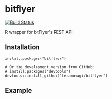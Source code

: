 # bitflyer 

[![Build Status](https://travis-ci.org/teramonagi/bitflyer.svg?branch=master)](https://travis-ci.org/teramonagi/bitflyer)

R wrapper for bitFlyer's REST API

## Installation

```{r gh-installation, eval = FALSE}
install.packages("bitflyer")

# Or the development version from GitHub:
# install.packages("devtools")
devtools::install_github("teramonagi/bitflyer")
```

## Example
